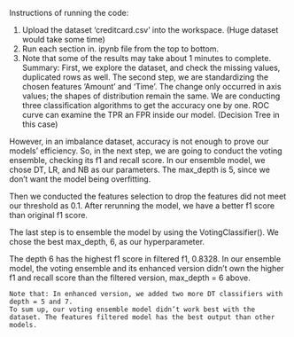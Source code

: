 Instructions of running the code:
1.	Upload the dataset ‘creditcard.csv’ into the workspace. (Huge dataset would take some time)
2.	Run each section in. ipynb file from the top to bottom.
3.	Note that some of the results may take about 1 minutes to complete.
Summary:
	First, we explore the dataset, and check the missing values, duplicated rows as well. 
The second step, we are standardizing the chosen features ‘Amount’ and ‘Time’. The change only occurred in axis values; the shapes of distribution remain the same.
	We are conducting three classification algorithms to get the accuracy one by one. ROC curve can examine the TPR an FPR inside our model. (Decision Tree in this case)
 
 
 
 
However, in an imbalance dataset, accuracy is not enough to prove our models’ efficiency. So, in the next step, we are going to conduct the voting ensemble, checking its f1 and recall score.
	In our ensemble model, we chose DT, LR, and NB as our parameters. The max_depth is 5, since we don’t want the model being overfitting. 
 
Then we conducted the features selection to drop the features did not meet our threshold as 0.1. After rerunning the model, we have a better f1 score than original f1 score.
 
The last step is to ensemble the model by using the VotingClassifier(). We chose the best max_depth, 6, as our hyperparameter.
 
The depth 6 has the highest f1 score in filtered f1, 0.8328.
	In our ensemble model, the voting ensemble and its enhanced version didn’t own the higher f1 and recall score than the filtered version, max_depth = 6 above.
 
	Note that: In enhanced version, we added two more DT classifiers with depth = 5 and 7.
	To sum up, our voting ensemble model didn’t work best with the dataset. The features filtered model has the best output than other models.
